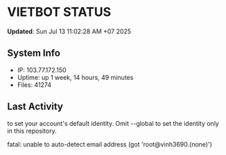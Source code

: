 # VIETBOT STATUS
**Updated**: Sun Jul 13 11:02:28 AM +07 2025

## System Info
- IP: 103.77.172.150
- Uptime: up 1 week, 14 hours, 49 minutes
- Files: 41274

## Last Activity

to set your account's default identity.
Omit --global to set the identity only in this repository.

fatal: unable to auto-detect email address (got 'root@vinh3690.(none)')
